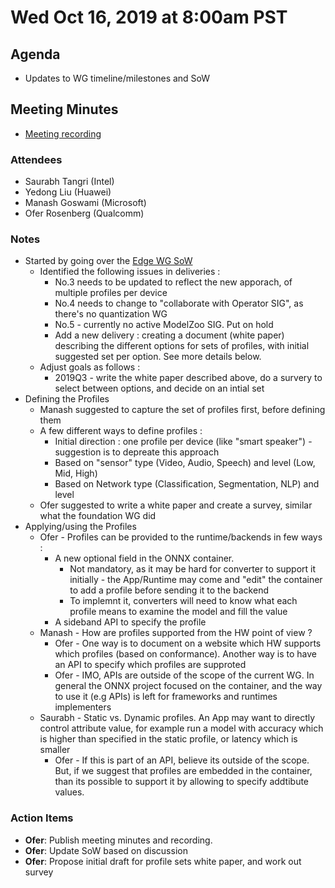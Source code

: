 # Wed Oct 16, 2019 at 8:00am PST

## Agenda
* Updates to WG timeline/milestones and SoW
  
## Meeting Minutes
* [Meeting recording](https://youtu.be/oshcYdcxh5U)

### Attendees 
* Saurabh Tangri (Intel)
* Yedong Liu (Huawei)
* Manash Goswami (Microsoft) 
* Ofer Rosenberg (Qualcomm)
 
### Notes
* Started by going over the [Edge WG SoW](https://github.com/onnx/working-groups/blob/master/edge/artifacts/onnx-edge-wg-sow.md)
  * Identified the following issues in deliveries :
    * No.3 needs to be updated to reflect the new apporach, of multiple profiles per device
    * No.4 needs to change to "collaborate with Operator SIG", as there's no quantization WG
    * No.5 - currently no active ModelZoo SIG. Put on hold
    * Add a new delivery : creating a document (white paper) describing the different options for sets of profiles, with initial suggested set per option. See more details below.   
  * Adjust goals as follows :
    * 2019Q3 - write the white paper described above, do a survery to select between options, and decide on an intial set
* Defining the Profiles
  * Manash suggested to capture the set of profiles first, before defining them
  * A few different ways to define profiles :
    * Initial direction : one profile per device (like "smart speaker") - suggestion is to depreate this approach
    * Based on "sensor" type (Video, Audio, Speech) and level (Low, Mid, High)
    * Based on Network type (Classification, Segmentation, NLP) and level
  * Ofer suggested to write a white paper and create a survey, similar what the foundation WG did
* Applying/using the Profiles
  * Ofer - Profiles can be provided to the runtime/backends in few ways :
    * A new optional field in the ONNX container. 
      * Not mandatory, as it may be hard for converter to support it initially - the App/Runtime may come and "edit" the container to add a profile before sending it to the backend
      * To implemnt it, converters will need to know what each profile means to examine the model and fill the value
    * A sideband API to specify the profile
  * Manash - How are profiles supported from the HW point of view ?
    * Ofer - One way is to document on a website which HW supports which profiles (based on conformance). Another way is to have an API to specify which profiles are supproted
    * Ofer - IMO, APIs are outside of the scope of the current WG. In general the ONNX project focused on the container, and the way to use it (e.g APIs) is left for frameworks and runtimes implementers  
  * Saurabh - Static vs. Dynamic profiles. An App may want to directly control attribute value, for example run a model with accuracy which is higher than specified in the static profile, or latency which is smaller
    * Ofer - If this is part of an API, believe its outside of the scope. But, if we suggest that profiles are embedded in the container, than its possible to support it by allowing to specify addtibute values. 

### Action Items
* **Ofer**: Publish meeting minutes and recording.
* **Ofer**: Update SoW based on discussion  
* **Ofer**: Propose initial draft for profile sets white paper, and work out survey  
